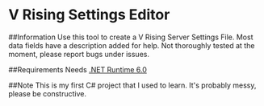 # V Rising Settings Editor

##Information
Use this tool to create a V Rising Server Settings File. Most data fields have a description added for help.
Not thoroughly tested at the moment, please report bugs under issues.

##Requirements
Needs [.NET Runtime 6.0](https://download.visualstudio.microsoft.com/download/pr/5681bdf9-0a48-45ac-b7bf-21b7b61657aa/bbdc43bc7bf0d15b97c1a98ae2e82ec0/windowsdesktop-runtime-6.0.5-win-x64.exe)

##Note
This is my first C# project that I used to learn. It's probably messy, please be constructive.
